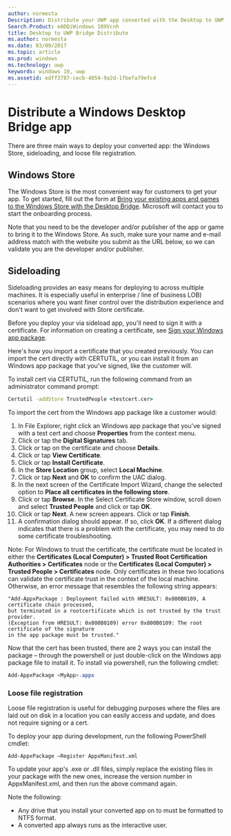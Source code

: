 ```yaml
---
author: normesta
Description: Distribute your UWP app converted with the Desktop to UWP Bridge
Search.Product: eADQiWindows 10XVcnh
title: Desktop to UWP Bridge Distribute
ms.author: normesta
ms.date: 03/09/2017
ms.topic: article
ms.prod: windows
ms.technology: uwp
keywords: windows 10, uwp
ms.assetid: edff3787-cecb-4054-9a2d-1fbefa79efc4
---
```


# Distribute a Windows Desktop Bridge app

There are three main ways to deploy your converted app: the Windows Store, sideloading, and loose file registration.  

## Windows Store

The Windows Store is the most convenient way for customers to get your app. To get started, fill out the form at [Bring your existing apps and games to the Windows Store with the Desktop Bridge](https://developer.microsoft.com/windows/projects/campaigns/desktop-bridge). Microsoft will contact you to start the onboarding process.

Note that you need to be the developer and/or publisher of the app or game to bring it to the Windows Store. As such, make sure your name and e-mail address match with the website you submit as the URL below, so we can validate you are the developer and/or publisher.

## Sideloading

Sideloading provides an easy means for deploying to across multiple machines. It is especially useful in enterprise / line of business LOB) scenarios where you want finer control over the distribution experience and don't want to get involved with Store certificate.

Before you deploy your via sideload app, you'll need to sign it with a certificate. For information on creating a certificate, see [Sign your Windows app package](https://msdn.microsoft.com/windows/uwp/porting/desktop-to-uwp-run-desktop-app-converter#deploy-your-converted-appx).

Here's how you import a certificate that you created previously. You can import the cert directly with CERTUTIL, or you can install it from an Windows app package that you've signed, like the customer will.

To install cert via CERTUTIL, run the following command from an administrator command prompt:

```cmd
Certutil -addStore TrustedPeople <testcert.cer>
```

To import the cert from the Windows app package like a customer would:

1.	In File Explorer, right click an Windows app package that you've signed with a test cert and choose **Properties** from the context menu.
2.	Click or tap the **Digital Signatures** tab.
3.	Click or tap on the certificate and choose **Details**.
4.	Click or tap **View Certificate**.
5.	Click or tap **Install Certificate**.
6.	In the **Store Location** group, select **Local Machine**.
7.	Click or tap **Next** and **OK** to confirm the UAC dialog.
8.	In the next screen of the Certificate Import Wizard, change the selected option to **Place all certificates in the following store**.
9.	Click or tap **Browse**. In the Select Certificate Store window, scroll down and select **Trusted People** and click or tap **OK**.
10.	Click or tap **Next**. A new screen appears. Click or tap **Finish**.
11.	A confirmation dialog should appear. If so, click **OK**. If a different dialog indicates that there is a problem with the certificate, you may need to do some certificate troubleshooting.

Note: For Windows to trust the certificate, the certificate must be located in either the **Certificates (Local Computer) > Trusted Root Certification Authorities > Certificates** node or the **Certificates (Local Computer) > Trusted People > Certificates** node. Only certificates in these two locations can validate the certificate trust in the context of the local machine. Otherwise, an error message that resembles the following string appears:

```CMD
"Add-AppxPackage : Deployment failed with HRESULT: 0x800B0109, A certificate chain processed,
but terminated in a rootcertificate which is not trusted by the trust provider.
(Exception from HRESULT: 0x800B0109) error 0x800B0109: The root certificate of the signature
in the app package must be trusted."
```

Now that the cert has been trusted, there are 2 ways you can install the package – through the powershell or just double-click on the Windows app package file to install it.  To install via powershell, run the following cmdlet:

```powershell
Add-AppxPackage <MyApp>.appx
```

### Loose file registration

Loose file registration is useful for debugging purposes where the files are laid out on disk in a location you can easily access and update, and does not require signing or a cert.  

To deploy your app during development, run the following PowerShell cmdlet:

```Add-AppxPackage –Register AppxManifest.xml```

To update your app's .exe or .dll files, simply replace the existing files in your package with the new ones, increase the version number in AppxManifest.xml, and then run the above command again.

Note the following:

* Any drive that you install your converted app on to must be formatted to NTFS format.
* A converted app always runs as the interactive user.
